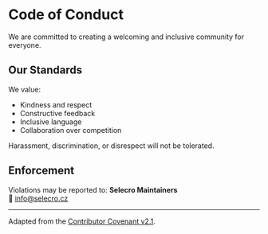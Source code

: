 # Code of Conduct

We are committed to creating a welcoming and inclusive community for everyone.

## Our Standards

We value:
- Kindness and respect
- Constructive feedback
- Inclusive language
- Collaboration over competition

Harassment, discrimination, or disrespect will not be tolerated.

## Enforcement

Violations may be reported to:
**Selecro Maintainers**  
📧 info@selecro.cz

---

Adapted from the [Contributor Covenant v2.1](https://www.contributor-covenant.org/version/2/1/code_of_conduct/).
